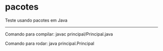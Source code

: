 # pacotes
Teste usando pacotes em Java

-----

Comando para compilar: 
javac principal/Principal.java

Comando para rodar:
java principal.Principal 